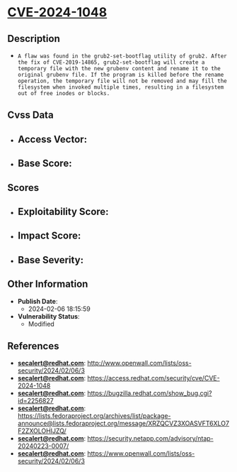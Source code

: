 
# [CVE-2024-1048](https://cve.mitre.org/cgi-bin/cvename.cgi?name=CVE-2024-1048)

## Description

- `A flaw was found in the grub2-set-bootflag utility of grub2. After the fix of CVE-2019-14865, grub2-set-bootflag will create a temporary file with the new grubenv content and rename it to the original grubenv file. If the program is killed before the rename operation, the temporary file will not be removed and may fill the filesystem when invoked multiple times, resulting in a filesystem out of free inodes or blocks.`

## Cvss Data

- **Access Vector**:
  - 
- **Base Score**:
  - 

## Scores

- **Exploitability Score**:
  - 
- **Impact Score**:
  - 
- **Base Severity**:
  - 

## Other Information

- **Publish Date**:
  - 2024-02-06 18:15:59
- **Vulnerability Status**:
  - Modified

## References

- **secalert@redhat.com**: http://www.openwall.com/lists/oss-security/2024/02/06/3
- **secalert@redhat.com**: https://access.redhat.com/security/cve/CVE-2024-1048
- **secalert@redhat.com**: https://bugzilla.redhat.com/show_bug.cgi?id=2256827
- **secalert@redhat.com**: https://lists.fedoraproject.org/archives/list/package-announce@lists.fedoraproject.org/message/XRZQCVZ3XOASVFT6XLO7F2ZXOLOHIJZQ/
- **secalert@redhat.com**: https://security.netapp.com/advisory/ntap-20240223-0007/
- **secalert@redhat.com**: https://www.openwall.com/lists/oss-security/2024/02/06/3
